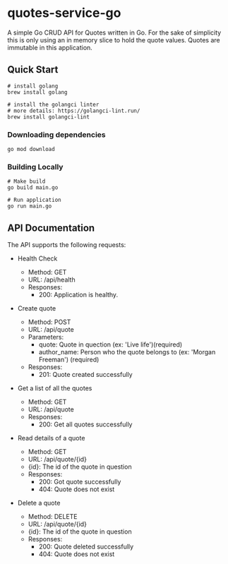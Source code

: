 # quotes-service-go
A simple Go CRUD API for Quotes written in Go. For the sake of simplicity this is only using an in memory slice to hold the quote values. Quotes are immutable in this application.

## Quick Start 

```
# install golang
brew install golang

# install the golangci linter
# more details: https://golangci-lint.run/
brew install golangci-lint
```

### Downloading dependencies
```
go mod download
```

### Building Locally
```
# Make build
go build main.go

# Run application
go run main.go
```

## API Documentation
The API supports the following requests:
- Health Check
    - Method: GET
    - URL: /api/health
    - Responses: 
        - 200: Application is healthy. 

-   Create quote
    -   Method: POST
    -   URL: /api/quote
    -   Parameters:
        -   quote: Quote in quection (ex: 'Live life')(required)
        -   author_name: Person who the quote belongs to (ex: 'Morgan Freeman') (required)
    -   Responses:
        -   201: Quote created successfully


-   Get a list of all the quotes
    -   Method: GET
    -   URL: /api/quote
    -   Responses:
        -   200: Get all quotes successfully


-   Read details of a quote
    -   Method: GET
    -   URL: /api/quote/{id}
    -   {id}: The id of the quote in question
    -   Responses:
        -   200: Got quote successfully
        -   404: Quote does not exist


-   Delete a quote
    -   Method: DELETE
    -   URL: /api/quote/{id}
    -   {id}: The id of the quote in question
    -   Responses:
        -   200: Quote deleted successfully
        -   404: Quote does not exist